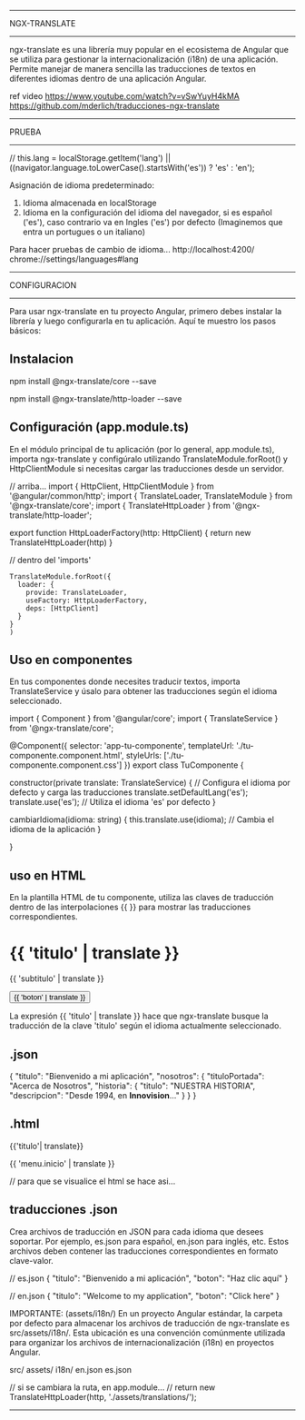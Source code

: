 
**************************
NGX-TRANSLATE
**************************

ngx-translate es una librería muy popular en el ecosistema de Angular que se utiliza para gestionar la internacionalización (i18n) de una aplicación. Permite manejar de manera sencilla las traducciones de textos en diferentes idiomas dentro de una aplicación Angular.


ref video
https://www.youtube.com/watch?v=vSwYuyH4kMA
https://github.com/mderlich/traducciones-ngx-translate


**************************
PRUEBA
**************************

// this.lang = localStorage.getItem('lang') || ((navigator.language.toLowerCase().startsWith('es')) ? 'es' : 'en');

Asignación de idioma predeterminado:
1) Idioma almacenada en localStorage
2) Idioma en la configuración del idioma del navegador, si es español ('es'), caso contrario va en Ingles ('es') por defecto
(Imaginemos que entra un portugues o un italiano)

Para hacer pruebas de cambio de idioma...
http://localhost:4200/
chrome://settings/languages#lang


**************************
CONFIGURACION
**************************
Para usar ngx-translate en tu proyecto Angular, primero debes instalar la librería y luego configurarla en tu aplicación. Aquí te muestro los pasos básicos:




Instalacion
-----------------------------

npm install @ngx-translate/core --save

npm install @ngx-translate/http-loader --save



Configuración (app.module.ts)
-----------------------------

En el módulo principal de tu aplicación (por lo general, app.module.ts), importa ngx-translate y configúralo utilizando TranslateModule.forRoot() y HttpClientModule si necesitas cargar las traducciones desde un servidor.

// arriba...
import { HttpClient, HttpClientModule } from '@angular/common/http';
import { TranslateLoader, TranslateModule } from '@ngx-translate/core';
import { TranslateHttpLoader } from '@ngx-translate/http-loader';

export function HttpLoaderFactory(http: HttpClient) {
  return new TranslateHttpLoader(http)
}

// dentro del 'imports'

    TranslateModule.forRoot({
      loader: {
        provide: TranslateLoader,
        useFactory: HttpLoaderFactory,
        deps: [HttpClient]
      }
    }
    )


Uso en componentes
-------------------------------
En tus componentes donde necesites traducir textos, importa TranslateService y úsalo para obtener las traducciones según el idioma seleccionado.


import { Component } from '@angular/core';
import { TranslateService } from '@ngx-translate/core';

@Component({
  selector: 'app-tu-componente',
  templateUrl: './tu-componente.component.html',
  styleUrls: ['./tu-componente.component.css']
})
export class TuComponente {

  constructor(private translate: TranslateService) {
    // Configura el idioma por defecto y carga las traducciones
    translate.setDefaultLang('es');
    translate.use('es'); // Utiliza el idioma 'es' por defecto
  }

  cambiarIdioma(idioma: string) {
    this.translate.use(idioma); // Cambia el idioma de la aplicación
  }

}


uso en HTML
-------------------------------
En la plantilla HTML de tu componente, utiliza las claves de traducción dentro de las interpolaciones {{ }} para mostrar las traducciones correspondientes.

<h1>{{ 'titulo' | translate }}</h1>
<p>{{ 'subtitulo' | translate }}</p>
<button>{{ 'boton' | translate }}</button>

La expresión {{ 'titulo' | translate }} hace que ngx-translate busque la traducción de la clave 'titulo' según el idioma actualmente seleccionado.

.json
----------------
{
  "titulo": "Bienvenido a mi aplicación",
  "nosotros": {
    "tituloPortada": "Acerca de Nosotros",
    "historia": {
      "titulo": "NUESTRA HISTORIA",
      "descripcion": "Desde 1994, en <strong>Innovision</strong>..."
    }
  }
}

.html
----------------

{{'titulo'| translate}}

{{ 'menu.inicio' | translate }}

// para que se visualice el html se hace asi...
<p [innerHTML]="'nosotros.historia.descripcion' | translate"></p>

traducciones .json
-------------------------------
Crea archivos de traducción en JSON para cada idioma que desees soportar. Por ejemplo, es.json para español, en.json para inglés, etc. Estos archivos deben contener las traducciones correspondientes en formato clave-valor.

// es.json
{
  "titulo": "Bienvenido a mi aplicación",
  "boton": "Haz clic aquí"
}


// en.json
{
  "titulo": "Welcome to my application",
  "boton": "Click here"
}


IMPORTANTE: (assets/i18n/)
En un proyecto Angular estándar, la carpeta por defecto para almacenar los archivos de traducción de ngx-translate es src/assets/i18n/. Esta ubicación es una convención comúnmente utilizada para organizar los archivos de internacionalización (i18n) en proyectos Angular.

src/
  assets/
    i18n/
      en.json
      es.json

// si se cambiara la ruta, en app.module...
// return new TranslateHttpLoader(http, './assets/translations/');



**************************************



